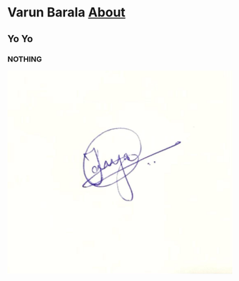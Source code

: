 # Varun Barala </t> [About](https://youtu.be/OjTmiwPeXxs)
## Yo Yo
### NOTHING

<img src = "t2.jpeg">
